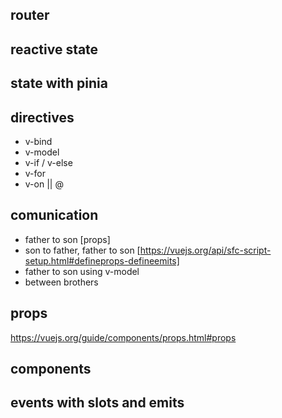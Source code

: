 ## router

## reactive state

## state with pinia

## directives

- v-bind
- v-model
- v-if / v-else
- v-for
- v-on || @

## comunication

- father to son [props]
- son to father, father to son [https://vuejs.org/api/sfc-script-setup.html#defineprops-defineemits]
- father to son using v-model
- between brothers

## props

https://vuejs.org/guide/components/props.html#props

## components

## events with slots and emits
